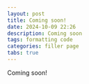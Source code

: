 ```yaml
---
layout: post
title: Coming soon!
date: 2024-10-09 22:26
description: Coming soon
tags: formatting code
categories: filler page
tabs: true
---
```


Coming soon!